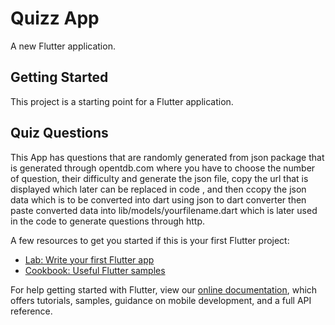 # Quizz App

A new Flutter application.

## Getting Started

This project is a starting point for a Flutter application.

## Quiz Questions
This App has questions that are randomly generated from json package that is generated through opentdb.com
where you have to choose the number of question, their difficulty and generate the json file, copy the url
that is displayed which later can be replaced in code , and then ccopy the json data which is to be 
converted into dart using json to dart converter then paste converted data into lib/models/yourfilename.dart
which is later used in the code to generate questions through http.

A few resources to get you started if this is your first Flutter project:

- [Lab: Write your first Flutter app](https://flutter.dev/docs/get-started/codelab)
- [Cookbook: Useful Flutter samples](https://flutter.dev/docs/cookbook)

For help getting started with Flutter, view our
[online documentation](https://flutter.dev/docs), which offers tutorials,
samples, guidance on mobile development, and a full API reference.

